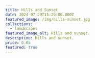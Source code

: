 ```yaml
---
title: Hills and Sunset
date: 2024-07-29T15:29:00.000Z
featured_image: /img/hills-sunset.jpg
collections:
  - landscapes
featured_image_alt: Hills and sunset.
description: Hills and sunset.
price: 0.05
featured: true
---
```

